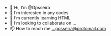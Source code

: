 - 👋 Hi, I’m @Gpsseira
- 👀 I’m interested in any codes
- 🌱 I’m currently learning HTML
- 💞️ I’m looking to collaborate on ...
- 📫 How to reach me ...gpsseira@protomail.com

<!---
Gpsseira/Gpsseira is a ✨ special ✨ repository because its `README.md` (this file) appears on your GitHub profile.
You can click the Preview link to take a look at your changes.
--->
